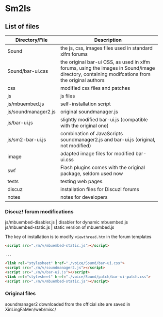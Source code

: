 # Sm2ls

## List of files

Directory/File        | Description
----------------------|-------------------------------------------
Sound                 | the js, css, images files used in standard xlfm forums
Sound/bar-ui.css      | the original bar-ui CSS, as used in xlfm forums, using the images in Sound/image directory, containing modifcations from the original authors
css                   | modified css files and patches
js                    | js files
js/mbuembed.js        | self-installation script
js/soundmanager2.js   | original soundmanager.js
js/bar-ui.js          | slightly modified bar-ui.js (compatible with the original one)
js/sm2-bar-ui.js      | combination of JavaScripts soundmanager2.js and bar-ui.js (original, not modified)
image                 | adapted image files for modified bar-ui.css
swf                   | Flash plugins comes with the original package, seldom used now
tests                 | testing web pages
discuz                | installation files for Discuz! forums
notes                 | notes for developers

### Discuz! forum modifications

js/mbuembed-disabler.js     | disabler for dynamic mbuembed.js
js/mbuembed-static.js       | static version of mbuembed.js

The key of installation is to modify `viewthread.htm` in the forum templates

```html
<script src="./m/v/mbuembed-static.js"></script>

...

<link rel="stylesheet" href="./voice/Sound/bar-ui.css">
<script src="./m/v/soundmanager2.js"></script>
<script src="./m/v/bar-ui.js"></script>
<link rel="stylesheet" href="./voice/Sound/patch/bar-ui-patch.css">
<script src="./m/v/mbuembed-static.js"></script>
```

### Original files

soundmanager2 downloaded from the official site are saved in XinLingFaMen/web/misc/

